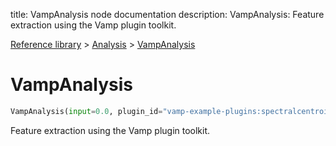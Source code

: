 title: VampAnalysis node documentation
description: VampAnalysis: Feature extraction using the Vamp plugin toolkit.

[Reference library](../../index.md) > [Analysis](../index.md) > [VampAnalysis](index.md)

# VampAnalysis

```python
VampAnalysis(input=0.0, plugin_id="vamp-example-plugins:spectralcentroid:linearcentroid")
```

Feature extraction using the Vamp plugin toolkit.

